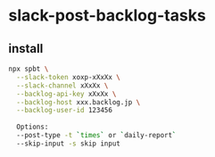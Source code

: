 # slack-post-backlog-tasks

## install

```bash
npx spbt \
  --slack-token xoxp-xXxXx \
  --slack-channel xXxXx \
  --backlog-api-key xXxXx \
  --backlog-host xxx.backlog.jp \
  --backlog-user-id 123456
  
  Options:
  --post-type -t `times` or `daily-report`
  --skip-input -s skip input
```
